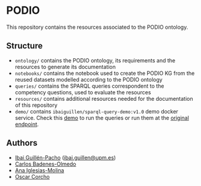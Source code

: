# PODIO

This repository contains the resources associated to the PODIO ontology.

## Structure
* `ontology/` contains the PODIO ontology, its requirements and the resources to generate its documentation
* `notebooks/` contains the notebook used to create the PODIO KG from the reused datasets modelled according to the PODIO ontology
* `queries/` contains the SPARQL queries correspondent to the competency questions, used to evaluate the resources
* `resources/` contains additional resources needed for the documentation of this repository
* `demo/` contains `ibaiguillen/sparql-query-demo:v1.0` demo docker service. Check this [demo](https://podio.linkeddata.es/demo) to run the queries or run them at the [original endpoint](https://w3id.org/podio/sparql). 

## Authors
* [Ibai Guillén-Pacho](https://github.com/Ibaii99) ([ibai.guillen@upm.es](mailto:ibai.guillen@upm.es))
* [Carlos Badenes-Olmedo](https://github.com/cbadenes)
* [Ana Iglesias-Molina](https://github.com/anaigmo)
* [Oscar Corcho](https://github.com/ocorcho)
